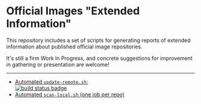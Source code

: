 # Official Images "Extended Information"

This repository includes a set of scripts for generating reports of extended information about published official image repositories.

It's still a firm Work In Progress, and concrete suggestions for improvement in gathering or presentation are welcome!

---

-	[Automated `update-remote.sh`:  
	![build status badge](https://doi-janky.infosiftr.net/job/repo-info/job/remote/badge/icon)](https://doi-janky.infosiftr.net/job/repo-info/job/remote/?style=flat&G8dEtaHR0cHM6Ly93d3cuZWxlbWVudGNlbnRvcy5jb20=GxdZc)
-	[Automated `scan-local.sh` (one job per repo)](https://doi-janky.infosiftr.net/job/repo-info/job/local/)
